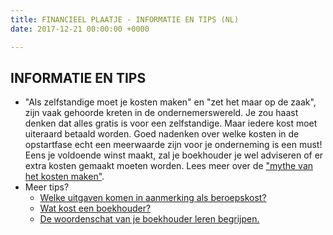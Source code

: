 ```yaml
---
title: FINANCIEEL PLAATJE - INFORMATIE EN TIPS (NL)
date: 2017-12-21 00:00:00 +0000

---
```

## INFORMATIE EN TIPS

* "Als zelfstandige moet je kosten maken" en "zet het maar op de zaak", zijn vaak gehoorde kreten in de ondernemerswereld. Je zou haast denken dat  alles gratis is voor een zelfstandige. Maar iedere kost moet uiteraard betaald worden. Goed nadenken over welke kosten in de opstartfase echt een meerwaarde zijn voor je onderneming is een must! Eens je voldoende winst maakt, zal je boekhouder je wel adviseren of er extra kosten gemaakt moeten worden. Lees meer over de ["mythe van het kosten maken"](https://www.xerius.be/blog/aftrekbare-beroepskosten-de-mythe-ontkracht).
* Meer tips?
  * [Welke uitgaven komen in aanmerking als beroepskost?](http://www.xerius.be/blog/aftrekbare-kosten/)
  * [Wat kost een boekhouder?](http://www.xerius.be/blog/kosten-boekhouder/)
  * [De woordenschat van je boekhouder leren begrijpen. ](https://www.xerius.be/nl-be/drive/ondernemingsvorm/ondernemingsvorm-onbepaald/begrippen)